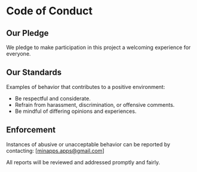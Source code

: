 # Code of Conduct

## Our Pledge
We pledge to make participation in this project a welcoming experience for everyone.

## Our Standards
Examples of behavior that contributes to a positive environment:
- Be respectful and considerate.
- Refrain from harassment, discrimination, or offensive comments.
- Be mindful of differing opinions and experiences.

## Enforcement
Instances of abusive or unacceptable behavior can be reported by contacting: [minapps.apps@gmail.com]

All reports will be reviewed and addressed promptly and fairly.
